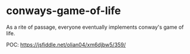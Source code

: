 # conways-game-of-life

As a rite of passage, everyone eventually implements conway's game of life.

POC: https://jsfiddle.net/olian04/xm6djbw5/359/
